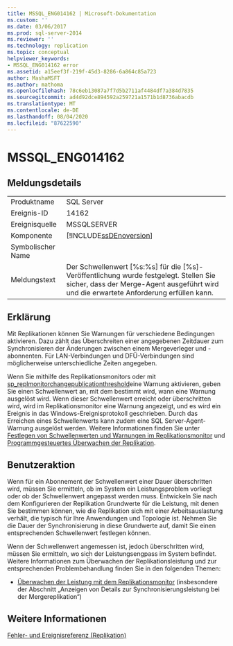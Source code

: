 ```yaml
---
title: MSSQL_ENG014162 | Microsoft-Dokumentation
ms.custom: ''
ms.date: 03/06/2017
ms.prod: sql-server-2014
ms.reviewer: ''
ms.technology: replication
ms.topic: conceptual
helpviewer_keywords:
- MSSQL_ENG014162 error
ms.assetid: a15eef3f-219f-45d3-8286-6a864c85a723
author: MashaMSFT
ms.author: mathoma
ms.openlocfilehash: 78c6eb13087a7f7d5b2711af4484df7a384d7835
ms.sourcegitcommit: ad4d92dce894592a259721a1571b1d8736abacdb
ms.translationtype: MT
ms.contentlocale: de-DE
ms.lasthandoff: 08/04/2020
ms.locfileid: "87622590"
---
```

# <a name="mssql_eng014162"></a>MSSQL_ENG014162
    
## <a name="message-details"></a>Meldungsdetails  
  
|||  
|-|-|  
|Produktname|SQL Server|  
|Ereignis-ID|14162|  
|Ereignisquelle|MSSQLSERVER|  
|Komponente|[!INCLUDE[ssDEnoversion](../../includes/ssdenoversion-md.md)]|  
|Symbolischer Name||  
|Meldungstext|Der Schwellenwert [%s:%s] für die [%s]-Veröffentlichung wurde festgelegt. Stellen Sie sicher, dass der Merge-Agent ausgeführt wird und die erwartete Anforderung erfüllen kann.|  
  
## <a name="explanation"></a>Erklärung  
 Mit Replikationen können Sie Warnungen für verschiedene Bedingungen aktivieren. Dazu zählt das Überschreiten einer angegebenen Zeitdauer zum Synchronisieren der Änderungen zwischen einem Mergeverleger und -abonnenten. Für LAN-Verbindungen und DFÜ-Verbindungen sind möglicherweise unterschiedliche Zeiten angegeben.  
  
 Wenn Sie mithilfe des Replikationsmonitors oder mit [sp_replmonitorchangepublicationthreshold](/sql/relational-databases/system-stored-procedures/sp-replmonitorchangepublicationthreshold-transact-sql)eine Warnung aktivieren, geben Sie einen Schwellenwert an, mit dem bestimmt wird, wann eine Warnung ausgelöst wird. Wenn dieser Schwellenwert erreicht oder überschritten wird, wird im Replikationsmonitor eine Warnung angezeigt, und es wird ein Ereignis in das Windows-Ereignisprotokoll geschrieben. Durch das Erreichen eines Schwellenwerts kann zudem eine SQL Server-Agent-Warnung ausgelöst werden. Weitere Informationen finden Sie unter [Festlegen von Schwellenwerten und Warnungen im Replikationsmonitor](monitor/set-thresholds-and-warnings-in-replication-monitor.md) und [Programmgesteuertes Überwachen der Replikation](monitoring-replication.md).  
  
## <a name="user-action"></a>Benutzeraktion  
 Wenn für ein Abonnement der Schwellenwert einer Dauer überschritten wird, müssen Sie ermitteln, ob im System ein Leistungsproblem vorliegt oder ob der Schwellenwert angepasst werden muss. Entwickeln Sie nach dem Konfigurieren der Replikation Grundwerte für die Leistung, mit denen Sie bestimmen können, wie die Replikation sich mit einer Arbeitsauslastung verhält, die typisch für Ihre Anwendungen und Topologie ist. Nehmen Sie die Dauer der Synchronisierung in diese Grundwerte auf, damit Sie einen entsprechenden Schwellenwert festlegen können.  
  
 Wenn der Schwellenwert angemessen ist, jedoch überschritten wird, müssen Sie ermitteln, wo sich der Leistungsengpass im System befindet. Weitere Informationen zum Überwachen der Replikationsleistung und zur entsprechenden Problembehandlung finden Sie in den folgenden Themen:  
  
-   [Überwachen der Leistung mit dem Replikationsmonitor](monitor/monitor-performance-with-replication-monitor.md) (insbesondere der Abschnitt „Anzeigen von Details zur Synchronisierungsleistung bei der Mergereplikation“)  
  
## <a name="see-also"></a>Weitere Informationen  
 [Fehler- und Ereignisreferenz &#40;Replikation&#41;](errors-and-events-reference-replication.md)  
  
  
